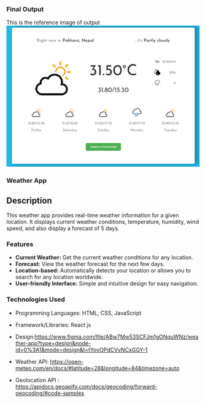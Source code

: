 ### Final Output

This is the reference image of output
![alt text](image.png)

### Weather App

## Description

This weather app provides real-time weather information for a given location. It displays current weather conditions, temperature, humidity, wind speed, and also display a forecast of 5 days.

### Features

- **Current Weather:** Get the current weather conditions for any location.
- **Forecast:** View the weather forecast for the next few days.
- **Location-based:** Automatically detects your location or allows you to search for any location worldwide.
- **User-friendly Interface:** Simple and intuitive design for easy navigation.

### Technologies Used

- Programming Languages: HTML, CSS, JavaScript
- Framework/Libraries: React js

- Design:https://www.figma.com/file/ABw7Mw53SCFJm1gONquWNz/weather-app?type=design&node-id=0%3A1&mode=design&t=tYoyOPdCVyNCxGGY-1

- Weather API: https://open-meteo.com/en/docs/#latitude=28&longitude=84&timezone=auto

- Geolocation API : https://apidocs.geoapify.com/docs/geocoding/forward-geocoding/#code-samples
